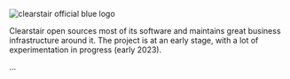 ![clearstair official blue logo](https://26240696.fs1.hubspotusercontent-eu1.net/hubfs/26240696/clearstair%20official%20blue%20logo%20medium.png)

Clearstair open sources most of its software and maintains great business infrastructure around it. The project is at an early stage, with a lot of experimentation in progress (early 2023).

...
